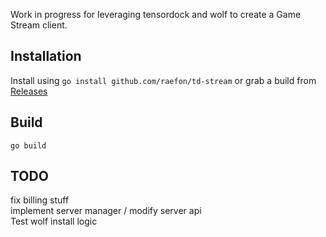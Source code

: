 Work in progress for leveraging tensordock and wolf to create a Game Stream client.

## Installation

Install using `go install github.com/raefon/td-stream` or grab a build from [Releases](https://github.com/raefon/td-stream/releases)

## Build

```
go build
```

## TODO
fix billing stuff \
implement server manager / modify server api \
Test wolf install logic

